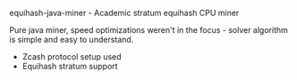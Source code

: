 equihash-java-miner - Academic stratum equihash CPU miner

Pure java miner, speed optimizations weren't in the focus - solver algorithm is simple and easy to understand.

- Zcash protocol setup used
- Equihash stratum support 